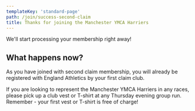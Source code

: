 ```yaml
---
templateKey: 'standard-page'
path: /join/success-second-claim
title: Thanks for joining the Manchester YMCA Harriers
---
```

We'll start processing your membership right away!

## What happens now?

As you have joined with second claim membership, you will already be
registered with England Athletics by your first claim club.

If you are looking to represent the Manchester YMCA Harriers in any races, 
please pick up a club vest or T-shirt at any Thursday evening group run.
Remember - your first vest or T-shirt is free of charge!
